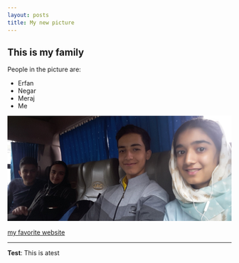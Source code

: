 ```yaml
---
layout: posts
title: My new picture
---
```


## This is my family
People in the picture are:
- Erfan
- Negar
- Meraj
- Me



![image](../assets/images/travel.jpg "family picture")


[my favorite website](http://www.google.com)



---
**Test**: This is atest
